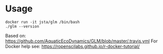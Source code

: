 
# Usage

```
docker run -it jsta/glm /bin/bash
./glm --version
```

Based on: https://github.com/AquaticEcoDynamics/GLM/blob/master/.travis.yml
For Docker help see: https://ropenscilabs.github.io/r-docker-tutorial/
